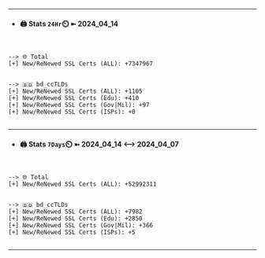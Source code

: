

---
- #### 🖨️ **Stats** `24Hr`⏲️ ➼ 2024_04_14
```console


--> 🌐 Total
[+] New/ReNewed SSL Certs (ALL): +7347967


--> 🇧🇩 bd_ccTLDs
[+] New/ReNewed SSL Certs (ALL): +1105
[+] New/ReNewed SSL Certs (Edu): +410
[+] New/ReNewed SSL Certs (Gov|Mil): +97
[+] New/ReNewed SSL Certs (ISPs): +0


```

---
- #### 🖨️ **Stats** `7Days`⏲️ ➼ 2024_04_14 <--> 2024_04_07
```console


--> 🌐 Total
[+] New/ReNewed SSL Certs (ALL): +52992311


--> 🇧🇩 bd_ccTLDs
[+] New/ReNewed SSL Certs (ALL): +7982
[+] New/ReNewed SSL Certs (Edu): +2850
[+] New/ReNewed SSL Certs (Gov|Mil): +366
[+] New/ReNewed SSL Certs (ISPs): +5


```

---

